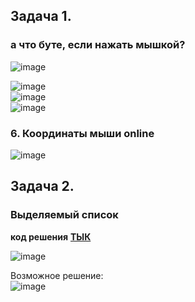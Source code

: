 ## Задача 1.   
### а что буте, если нажать мышкой?
![image](https://github.com/schoolteacherMP/lecture_45_JS_Interface_Events_Mouse_event_basics/assets/113675674/6c950fae-2bd7-4d64-b023-fa30767dc37d)  

![image](https://github.com/schoolteacherMP/lecture_45_JS_Interface_Events_Mouse_event_basics/assets/113675674/966d830a-89d8-40a9-9780-e4b26dc8326b)  
![image](https://github.com/schoolteacherMP/lecture_45_JS_Interface_Events_Mouse_event_basics/assets/113675674/38357eea-b9a3-416b-8aef-d41b9676e9d9)  
![image](https://github.com/schoolteacherMP/lecture_45_JS_Interface_Events_Mouse_event_basics/assets/113675674/839b6f3f-8606-4dd4-91e7-d6eaa6daa132)  
### 6. Координаты мыши online   
![image](https://github.com/schoolteacherMP/lecture_45_JS_Interface_Events_Mouse_event_basics/assets/113675674/2b5ea19d-ffc7-4fce-905c-bf28a5081d48)  




## Задача 2.   
### Выделяемый список  
**код решения**  **[ТЫК ](https://plnkr.co/edit/kkRgLTA6kG06jrw0?p=preview&preview)**  

![image](https://user-images.githubusercontent.com/113675674/221419765-8ddbf704-843b-4365-ba48-3251203339f0.png)  

Возможное решение:  
![image](https://user-images.githubusercontent.com/113675674/221420201-c61f9899-e6af-445c-9fe1-d09ca05cf448.png)
